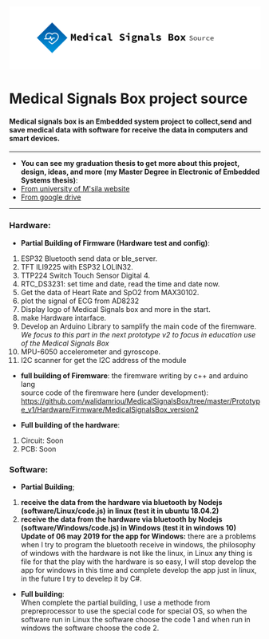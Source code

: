 ![panal with left menu](https://github.com/walidamriou/MedicalSignalsBox/blob/master/about/github_cover.png)

# Medical Signals Box project source 
#### Medical signals box is an Embedded system project to collect,send and save medical data with software for receive the data in computers and smart devices.

------------------------------------------------------------
* __You can see my graduation thesis to get more about this project, design, ideas, and more (my Master Degree in Electronic of Embedded Systems thesis)__:
* [From university of M'sila website](http://dspace.univ-msila.dz:8080/xmlui/handle/123456789/16122)
* [From google drive](https://drive.google.com/open?id=166BeP_vbR_HBgyp62OKz9IQIrJ2khRgF)

------------------------------------------------------------

### Hardware: 
* __Partial Building of Firmware (Hardware test and config)__:
1. ESP32 Bluetooth send data or ble_server.
2. TFT ILI9225 with ESP32 LOLIN32.
3. TTP224 Switch Touch Sensor Digital 4.
4. RTC_DS3231: set time and date, read the time and date now.
5. Get the data of Heart Rate and SpO2 from MAX30102.
6. plot the signal of ECG from AD8232 
7. Display logo of Medical Signals box and more in the start.
8. make Hardware intarface.
9. Develop an Arduino Library to samplify the main code of the firemware. _We focus to this part in the next prototype v2 to focus in education use of the Medical Signals Box_ 
10. MPU-6050 accelerometer and gyroscope. 
11. I2C scanner for get the I2C address of the module

* __full building of Firemware__: the firemware writing by c++ and arduino lang<br/>
source code of the firemware here (under development): https://github.com/walidamriou/MedicalSignalsBox/tree/master/Prototype_v1/Hardware/Firmware/MedicalSignalsBox_version2

* __Full building of the hardware__:
1. Circuit: Soon
2. PCB: Soon

### Software: 
* __Partial Building__;
1. __receive the data from the hardware via bluetooth by Nodejs (software/Linux/code.js) in linux (test it in ubuntu 18.04.2)__
2. __receive the data from the hardware via bluetooth by Nodejs (software/Windows/code.js) in Windows (test it in windows 10)__ <br/>
   __Update of 06 may 2019 for the app for Windows:__ there are a problems when I try to program the bluetooth receive in windows, the philosophy of windows with the hardware is not like the linux, in Linux any thing is file for that the play with the hardware is so easy, I will stop develop the app for windows in this time and complete develop the app just in linux, in the future I try to develep it by C#. 
* __Full building__:<br/>
When complete the partial building, I use a methode from prepreprocessor to use the special code for special OS, so when the software run in Linux the software choose the code 1 and when run in windows the software choose the code 2. 
 
